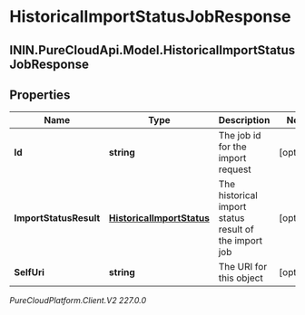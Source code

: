 # HistoricalImportStatusJobResponse

## ININ.PureCloudApi.Model.HistoricalImportStatusJobResponse

## Properties

|Name | Type | Description | Notes|
|------------ | ------------- | ------------- | -------------|
| **Id** | **string** | The job id for the import request | [optional] |
| **ImportStatusResult** | [**HistoricalImportStatus**](HistoricalImportStatus) | The historical import status result of the import job | [optional] |
| **SelfUri** | **string** | The URI for this object | [optional] |



_PureCloudPlatform.Client.V2 227.0.0_
